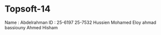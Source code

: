 Topsoft-14
==========
Name : Abdelrahman        ID : 25-6197
25-7532 Hussien Mohamed Eloy
ahmad bassiouny
Ahmed Hisham


